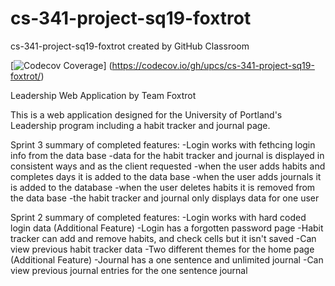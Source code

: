 # cs-341-project-sq19-foxtrot
cs-341-project-sq19-foxtrot created by GitHub Classroom

[![Codecov Coverage](https://img.shields.io/codecov/c/github/upcs/cs-341-project-sq19-foxtrot/master.svg?style=flat-square)] (https://codecov.io/gh/upcs/cs-341-project-sq19-foxtrot/)


Leadership Web Application by Team Foxtrot

This is a web application designed for the University of Portland's Leadership program including a habit tracker and journal page.

Sprint 3 summary of completed features:
-Login works with fethcing login info from the data base
-data for the habit tracker and journal is displayed in consistent ways and as the client requested
-when the user adds habits and completes days it is added to the data base
-when the user adds journals it is added to the database
-when the user deletes habits it is removed from the data base
-the habit tracker and journal only displays data for one user

Sprint 2 summary of completed features:
-Login works with hard coded login data (Additional Feature)
-Login has a forgotten password page
-Habit tracker can add and remove habits, and check cells but it isn't saved
-Can view previous habit tracker data
-Two different themes for the home page (Additional Feature)
-Journal has a one sentence and unlimited journal
-Can view previous journal entries for the one sentence journal
